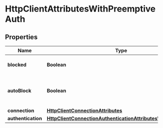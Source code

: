 
# HttpClientAttributesWithPreemptiveAuth

## Properties
Name | Type | Description | Notes
------------ | ------------- | ------------- | -------------
**blocked** | **Boolean** | Whether to block outbound connections on the repository | 
**autoBlock** | **Boolean** | Whether to auto-block outbound connections if remote peer is detected as unreachable/unresponsive | 
**connection** | [**HttpClientConnectionAttributes**](HttpClientConnectionAttributes.md) |  |  [optional]
**authentication** | [**HttpClientConnectionAuthenticationAttributesWithPreemptive**](HttpClientConnectionAuthenticationAttributesWithPreemptive.md) |  |  [optional]



